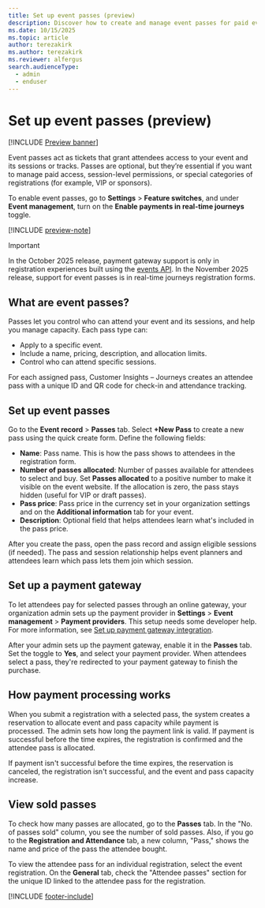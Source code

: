 ```yaml
---
title: Set up event passes (preview)
description: Discover how to create and manage event passes for paid events in Dynamics 365, including pricing, allocation, and session-level access control.
ms.date: 10/15/2025
ms.topic: article
author: terezakirk
ms.author: terezakirk
ms.reviewer: alfergus
search.audienceType: 
  - admin
  - enduser
---
```


# Set up event passes (preview)

[!INCLUDE [Preview banner](~/../shared-content/shared/preview-includes/preview-banner.md)]

Event passes act as tickets that grant attendees access to your event and its sessions or tracks. Passes are optional, but they’re essential if you want to manage paid access, session-level permissions, or special categories of registrations (for example, VIP or sponsors).

To enable event passes, go to **Settings** > **Feature switches**, and under **Event management**, turn on the **Enable payments in real-time journeys** toggle.

[!INCLUDE [preview-note](~/../shared-content/shared/preview-includes/preview-note.md)]

> [!IMPORTANT]
> In the October 2025 release, payment gateway support is only in registration experiences built using the [events API](developer/using-rtm-events-api.md). In the November 2025 release, support for event passes is in real-time journeys registration forms.

## What are event passes?

Passes let you control who can attend your event and its sessions, and help you manage capacity. Each pass type can:
- Apply to a specific event.
- Include a name, pricing, description, and allocation limits.
- Control who can attend specific sessions.

For each assigned pass, Customer Insights – Journeys creates an attendee pass with a unique ID and QR code for check-in and attendance tracking.

## Set up event passes

Go to the **Event record** > **Passes** tab. Select **+New Pass** to create a new pass using the quick create form. Define the following fields:
- **Name**: Pass name. This is how the pass shows to attendees in the registration form.
- **Number of passes allocated**: Number of passes available for attendees to select and buy. Set **Passes allocated** to a positive number to make it visible on the event website. If the allocation is zero, the pass stays hidden (useful for VIP or draft passes).
- **Pass price**: Pass price in the currency set in your organization settings and on the **Additional information** tab for your event.
- **Description**: Optional field that helps attendees learn what's included in the pass price.

After you create the pass, open the pass record and assign eligible sessions (if needed). The pass and session relationship helps event planners and attendees learn which pass lets them join which session.

## Set up a payment gateway

To let attendees pay for selected passes through an online gateway, your organization admin sets up the payment provider in **Settings** > **Event management** > **Payment providers**. This setup needs some developer help. For more information, see [Set up payment gateway integration](developer/payment-gateway-integration.md).

After your admin sets up the payment gateway, enable it in the **Passes** tab. Set the toggle to **Yes**, and select your payment provider. When attendees select a pass, they're redirected to your payment gateway to finish the purchase.

## How payment processing works

When you submit a registration with a selected pass, the system creates a reservation to allocate event and pass capacity while payment is processed. The admin sets how long the payment link is valid. If payment is successful before the time expires, the registration is confirmed and the attendee pass is allocated.

If payment isn't successful before the time expires, the reservation is canceled, the registration isn't successful, and the event and pass capacity increase.

## View sold passes

To check how many passes are allocated, go to the **Passes** tab. In the "No. of passes sold" column, you see the number of sold passes. Also, if you go to the **Registration and Attendance** tab, a new column, "Pass," shows the name and price of the pass the attendee bought.

To view the attendee pass for an individual registration, select the event registration. On the **General** tab, check the "Attendee passes" section for the unique ID linked to the attendee pass for the registration.

[!INCLUDE [footer-include](./includes/footer-banner.md)]